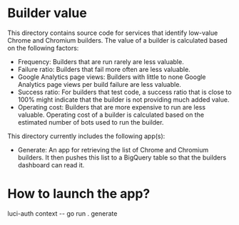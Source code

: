 # Builder value

This directory contains source code for services that identify low-value
Chrome and Chromium builders. The value of a builder is calculated based on the
following factors:
- Frequency: Builders that are run rarely are less valuable.
- Failure ratio: Builders that fail more often are less valuable.
- Google Analytics page views: Builders with little to none Google Analytics
page views per build failure are less valuable.
- Success ratio: For builders that test code, a success ratio that is close to
100% might indicate that the builder is not providing much added value.
- Operating cost: Builders that are more expensive to run are less valuable.
Operating cost of a builder is calculated based on the estimated number of bots
used to run the builder.

This directory currently includes the following app(s):
-   Generate: An app for retrieving the list of Chrome and Chromium builders.
It then pushes this list to a BigQuery table so that the builders dashboard can
read it.

# How to launch the app?

luci-auth context -- go run . generate